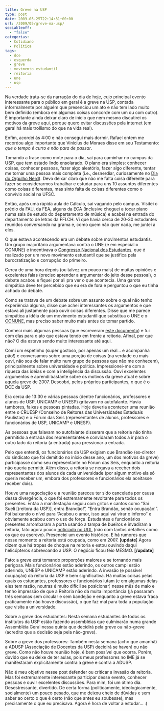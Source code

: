 ```yaml
---
title: Greve na USP
type: post
date: 2009-05-25T22:14:31+00:00
url: /2009/05/greve-na-usp/
sociableoff:
  - "false"
categorias:
  - Cotidiano
  - Política
tags:
  - dce
  - esquerda
  - greve
  - movimento estudantil
  - reitoria
  - une
  - usp
---
```


Na verdade trata-se da narração do dia de hoje, cujo principal evento interessante para o público em geral é a greve na USP, contada informalmente por alguém que presenciou um ato e não tem lado muito bem definido (embora em algumas coisas concorde com um ou com outro). É importante ainda deixar claro de início que nem mesmo discutirei os motivos da greve aqui, porque quero evitar discussões pela internet (em geral há mais trollismo do que na vida real).

Enfim, acordei às 4:00 e não consegui mais dormir. Rafael ontem me recordou algo importante que Vinícius de Moraes disse em seu Testamento: _que o tempo é curto e não para de passar_.

Tomando a frase como mote para o dia, saí para caminhar no campus da USP, que tem estado lindo ensolarado. O plano era simples: conhecer coisas, conhecer pessoas, fazer algo aleatório, fazer algo diferente, tentar me tornar uma pessoa mais completa (i.e., desnerdiar, curiosamente no [Dia do Orgulho Nerd][1]). Devo deixar claro que não me falta coisa diferente para fazer se considerarmos trabalhar e estudar para uns 10 assuntos diferentes como coisas diferentes, mas sinto falta de coisas diferentes como o convívio social na UFSC.

Então, após uma rápida aula de Cálculo, saí vagando pelo campus. Visitei o prédio da FAU, da FEA, alguns da ECA (inclusive cheguei a tocar piano numa sala de estudo do departamento de música) e acabei na entrada do departamento de letras da FFLCH. Vi que havia cerca de 20-30 estudantes reunidos conversando na grama e, como quem não quer nada, me juntei a eles.

O que estava acontecendo era um debate sobre movimentos estudantis. Um grupo majoritário argumentava contra o UNE (e em especial o CONUNE) e incentivava o [Congresso Nacional dos Estudantes][2], que é realizado por um novo movimento estudantil que se justifica pela burocratização e corrupção do primeiro.

Cerca de uma hora depois (ou talvez um pouco mais) de muitas opiniões e excelentes falas (preciso aprender a argumentar do jeito desse pessoal), o debate acabou e fiquei por ali pra ver o que acontecia. Uma garota simpática deve ter percebido que eu era de fora e perguntou o que eu tinha achado do debate.

Como se tratava de um debate sobre um assunto sobre o qual não tenho experiência alguma, disse que achei interessantes os argumentos e que estava ali justamente para ouvir coisas diferentes. Disse que me parece simpática a idéia de um movimento estudantil que substitua o UNE e o [CONUNE][3], mas preciso saber muito mais antes de tomar partido.

Conheci mais algumas pessoas (que escreveram [este documento][4]) e fui com elas para o ato que estava tendo em frente a reitoria. Afinal, por que não? O dia estava sendo muito interessante até aqui.

Comi um espetinho (super gostoso, por apenas um real… e acompanha pão!) e conversamos sobre uma porção de coisas (na verdade eu mais ouvi, não sou de falar muito num grupo de pessoas que não me conhecem), principalmente sobre universidade e política. Impressionei-me com a riqueza das idéias e com a inteligência da discussão. Ouvi excelentes argumentos e aprendi bastante sobre os motivos da greve atual e sobre aquela greve de 2007. Descobri, pelos próprios participantes, o que é o DCE da USP.

Era cerca de 13:30 e várias pessoas (dentre funcionários, professores e alunos de USP, UNICAMP e UNESP) gritavam no autofalante. Havia tambores, faixas e pessoas pintadas. Hoje deveria acontecer uma reunião entre o CRUESP (Conselho de Reitores das Universidades Estaduais Paulistas) e o Fórum das Seis (representantes de alunos, professores e funcionários de USP, UNICAMP e UNESP).

As pessoas que falavam no autofalante disseram que a reitoria não tinha permitido a entrada dos representantes e convidaram todos a ir para o outro lado da reitoria (a entrada) para pressionar a entrada.

Pelo que entendi, os funcionários da USP exigiam que Brandão (ex-diretor do sindicato que foi demitido no início desse ano, um dos motivos da greve) participasse como seu representante no Fórum das Seis, enquanto a reitoria não queria permitir. Além disso, a reitoria se negava a receber dois representantes dos alunos de cada universidade (por algum motivo ela só queria receber um, embora dos professores e funcionários ela aceitasse receber dois).

Houve uma negociação e a reunião pareceu ter sido cancelada por causa dessa divergência, o que foi extremamente revoltante para todos os presentes. Então a manifestação seguiu com gritos e cantos como “Sai Sueli [(reitora da USP)], entra Brandão!”, “Entra Brandão, senão ocupação!”. Foi baixando o nível para “Acabou o amor, isso aqui vai virar o inferno” e obviamente acabou com o uso de força. Estudantes e funcionários presentes arrombaram a porta usando a tampa de bueiros e invadiram a reitoria, fato agora pouco [noticiado no UOL][5] (não com tantos detalhes como os que eu escrevo). Presenciei um evento histórico. E há rumores que nesse momento a reitoria está ocupada, como em 2007. **[update]** Agora dizem que há tropas de choque na reitoria e estou ouvindo daqui helicópteros sobrevoando a USP. O negócio ficou feio MESMO. **[/update]**

Fato: a greve está tomando proporções maiores e se tornando mais perigosa. Mais funcionários estão aderindo, os outros campi estão aderindo, UNESP e UNICAMP estão aderindo. A invasão (e possível ocupação) da reitoria da USP é bem significativa. Há muitas coisas pelas quais os estudantes, professores e funcionários lutam (e em algumas delas eles tem razão, noutras é muito difícil se posicionar) nesse mês de maio e tenho impressão de que a Reitoria não dá muita importância (já passaram três semanas sem circular e sem bandejão e enquanto a greve estava fraca praticamente não houve discussão), o que faz mal para toda a população que visita a universidade.

Sobre a greve dos estudantes: Nesta semana estudantes de todos os institutos da USP estão fazendo assembléias que culminarão numa grande Assembléia Geral nessa quinta que decidirá pela greve ou não-greve (acredito que a decisão seja pela não-greve).

Sobre a greve dos professores: Também nesta semana (acho que amanhã) a ADUSP (Associação de Docentes da USP) decidirá se haverá ou não greve. Como não houve reunião hoje, é bem possível que ocorra. Porém, duvido que eu deixe de ter aulas, pois meus professores no IME já se manifestaram explicitamente contra a greve e contra a ADUSP.

Não é meu objetivo nesse post defender ou criticar a invasão da reitoria. Mas foi extremamente interessante participar desse evento, conhecer pessoas e ouvir excelentes discussões. Para mim, foi um ótimo dia. Desestressante, divertido. De certa forma (politicamente, ideologicamente, socialmente) um pouco pesado, que me deixou cheio de dúvidas e sem saber ao certo o que é certo (não que antes eu soubesse), mas precisamente o que eu precisava. Agora é hora de voltar a estudar… :)

[1]: http://pt.wikipedia.org/wiki/Dia_do_Orgulho_Nerd
[2]: http://congressodeestudantes.org.br/
[3]: http://www.youtube.com/watch?v=wP3wAlsYF1s
[4]: http://congressodeestudantes.org.br/conteudo/Outros_Maios_Virao.pdf
[5]: http://educacao.uol.com.br/ultnot/2009/05/25/ult105u8096.jhtm
